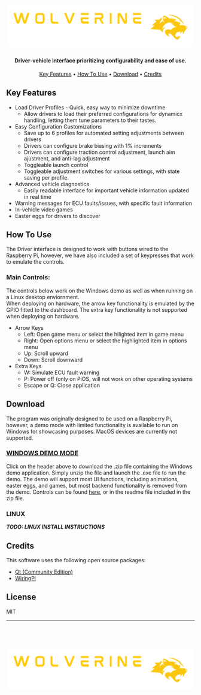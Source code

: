 <h1 align="center">
  <br>
  <a href="WolverineRacing"><img src="https://github.com/Mgharbieh/Instrument_Cluster_RPi/blob/main/assets/images/teamlogo.png" alt="WolverineRacing" width="650"></a>
  <br>
</h1>

<h4 align="center">Driver-vehicle interface prioritizing configurability and ease of use.</h4>

<p align="center">
  <a href="#key-features">Key Features</a> •
  <a href="#how-to-use">How To Use</a> •
  <a href="#download">Download</a> •
  <a href="#credits">Credits</a> 
</p>

## Key Features

* Load Driver Profiles - Quick, easy way to minimize downtime
  - Allow drivers to load their preferred configurations for dynamicx handling, letting them tune parameters to their tastes.
* Easy Configuration Customizations
  - Save up to 6 profiles for automated setting adjustments between drivers
  - Drivers can configure brake biasing with 1% increments
  - Drivers can configure traction control adjustment, launch aim ajustment, and anti-lag adjustment
  - Toggleable launch control
  - Toggleable adjustment switches for various settings, with state saving per profile.
* Advanced vehicle diagnostics
  - Easily readable interface for important vehicle information updated in real time
* Warning messages for ECU faults/issues, with specific fault information
* In-vehicle video games
* Easter eggs for drivers to discover

## How To Use
The Driver interface is designed to work with buttons wired to the Raspberry Pi, however, we have also included a set of keypresses that work to emulate the controls.

### Main Controls:
The controls below work on the Windows demo as well as when running on a Linux desktop enviornment.  
When deploying on hardware, the arrow key functionality is emulated by the GPIO fitted to the dashboard.
The extra key functionality is not supported when deploying on hardware.
* Arrow Keys
  -  Left: Open game menu or select the hilighted item in game menu 
  - Right: Open options menu or select the highlighted item in options menu 
  -    Up: Scroll upward
  -  Down: Scroll downward
* Extra Keys
  - W: Simulate ECU fault warning
  - P: Power off (only on PiOS, will not work on other operating systems
  - Escape or Q: Close application

## Download
The program was originally designed to be used on a Raspberry Pi, however, a demo mode with limited functionality is available to run on Windows for showcasing purposes.  MacOS devices are currently not supported.

### [WINDOWS DEMO MODE](https://drive.google.com/uc?export=download&id=1bAneYHjcbzJuUnHtW1_oTOqy19jPcU3o)
Click on the header above to download the .zip file containing the Windows demo application.  Simply unzip the file and launch the .exe file to run the demo.
The demo will support most UI functions, including animations, easter eggs, and games, but most backend functionality is removed from the demo.
Controls can be found <a href="#how-to-use">here</a>, or in the readme file included in the zip file.


### LINUX
***TODO: LINUX INSTALL INSTRUCTIONS*** 

## Credits

This software uses the following open source packages:

- [Qt (Community Edition)](http://qt.io/)
- [WiringPi](https://github.com/WiringPi/WiringPi)

## License

MIT

---
<h1 align="center">
  <br>
  <a href="WolverineRacing"><img src="https://github.com/Mgharbieh/Instrument_Cluster_RPi/blob/main/assets/images/teamlogo.png" alt="WolverineRacing" width="650"></a>
  <br>
</h1>

